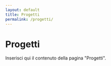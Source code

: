 ```yaml
---
layout: default
title: Progetti
permalink: /progetti/
---
```


# Progetti

Inserisci qui il contenuto della pagina "Progetti".
